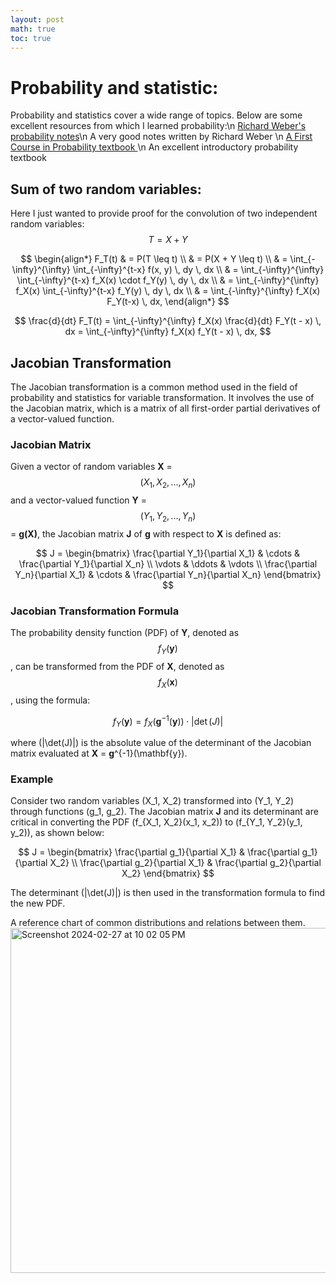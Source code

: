 ```yaml
---
layout: post
math: true
toc: true
---
```

# Probability and statistic:
Probability and statistics cover a wide range of topics. Below are some excellent resources from which I learned probability:\n
[Richard Weber's probability notes](https://www.statslab.cam.ac.uk/~rrw1/prob/prob-weber.pdf)\n
A very good notes written by Richard Weber \n
[A First Course in Probability textbook ](https://www.seyedkalali.com/wp-content/uploads/2016/11/A-First-Course-in-Probability-8th-ed.-Sheldon-Ross.pdf)\n
An excellent introductory probability textbook

## Sum of two random variables:
Here I just wanted to provide proof for the convolution of two independent random variables:
$$T = X + Y $$

$$
\begin{align*}
F_T(t) & = P(T \leq t) \\
& = P(X + Y \leq t) \\
& = \int_{-\infty}^{\infty} \int_{-\infty}^{t-x} f(x, y) \, dy \, dx \\
& = \int_{-\infty}^{\infty} \int_{-\infty}^{t-x} f_X(x) \cdot f_Y(y) \, dy \, dx \\
& = \int_{-\infty}^{\infty} f_X(x) \int_{-\infty}^{t-x} f_Y(y) \, dy \, dx \\
& = \int_{-\infty}^{\infty} f_X(x) F_Y(t-x) \, dx,
\end{align*}
$$

$$
\frac{d}{dt} F_T(t) = \int_{-\infty}^{\infty} f_X(x) \frac{d}{dt} F_Y(t - x) \, dx = \int_{-\infty}^{\infty} f_X(x) f_Y(t - x) \, dx,
$$

## Jacobian Transformation

The Jacobian transformation is a common method used in the field of probability and statistics for variable transformation. It involves the use of the Jacobian matrix, which is a matrix of all first-order partial derivatives of a vector-valued function.

### Jacobian Matrix

Given a vector of random variables **X** = $$(X_1, X_2, ..., X_n)$$ and a vector-valued function **Y** = $$(Y_1, Y_2, ..., Y_n)$$ = **g(X)**, the Jacobian matrix **J** of **g** with respect to **X** is defined as:

$$
J = \begin{bmatrix}
\frac{\partial Y_1}{\partial X_1} & \cdots & \frac{\partial Y_1}{\partial X_n} \\
\vdots & \ddots & \vdots \\
\frac{\partial Y_n}{\partial X_1} & \cdots & \frac{\partial Y_n}{\partial X_n}
\end{bmatrix}
$$

### Jacobian Transformation Formula

The probability density function (PDF) of **Y**, denoted as $$f_Y(\mathbf{y})$$, can be transformed from the PDF of **X**, denoted as $$f_X(\mathbf{x})$$, using the formula:

$$
f_Y(\mathbf{y}) = f_X(\mathbf{g}^{-1}(\mathbf{y})) \cdot |\det(J)|
$$

where \(|\det(J)|\) is the absolute value of the determinant of the Jacobian matrix evaluated at **X** = **g**^{-1}(\mathbf{y}).

### Example

Consider two random variables \(X_1, X_2\) transformed into \(Y_1, Y_2\) through functions \(g_1, g_2\). The Jacobian matrix **J** and its determinant are critical in converting the PDF \(f_{X_1, X_2}(x_1, x_2)\) to \(f_{Y_1, Y_2}(y_1, y_2)\), as shown below:

$$
J = \begin{bmatrix}
\frac{\partial g_1}{\partial X_1} & \frac{\partial g_1}{\partial X_2} \\
\frac{\partial g_2}{\partial X_1} & \frac{\partial g_2}{\partial X_2}
\end{bmatrix}
$$

The determinant \(|\det(J)|\) is then used in the transformation formula to find the new PDF.


A reference chart of common distributions and relations between them.
<img width="552" alt="Screenshot 2024-02-27 at 10 02 05 PM" src="https://github.com/zhiweilin27/zhiweilin27.github.io/assets/111717798/f50f1344-947e-45c4-9800-130ff160f2d1">



